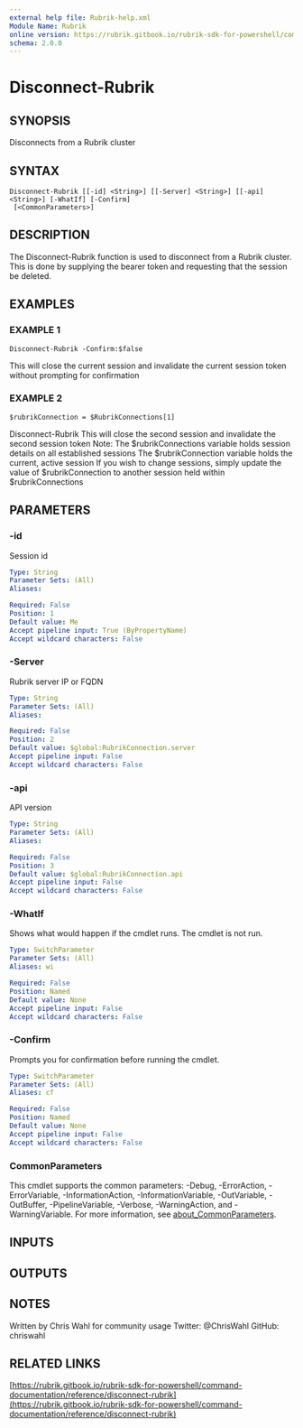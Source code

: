 ```yaml
---
external help file: Rubrik-help.xml
Module Name: Rubrik
online version: https://rubrik.gitbook.io/rubrik-sdk-for-powershell/command-documentation/reference/disconnect-rubrik
schema: 2.0.0
---
```


# Disconnect-Rubrik

## SYNOPSIS
Disconnects from a Rubrik cluster

## SYNTAX

```
Disconnect-Rubrik [[-id] <String>] [[-Server] <String>] [[-api] <String>] [-WhatIf] [-Confirm]
 [<CommonParameters>]
```

## DESCRIPTION
The Disconnect-Rubrik function is used to disconnect from a Rubrik cluster.
This is done by supplying the bearer token and requesting that the session be deleted.

## EXAMPLES

### EXAMPLE 1
```
Disconnect-Rubrik -Confirm:$false
```

This will close the current session and invalidate the current session token without prompting for confirmation

### EXAMPLE 2
```
$rubrikConnection = $RubrikConnections[1]
```

Disconnect-Rubrik
This will close the second session and invalidate the second session token
Note: The $rubrikConnections variable holds session details on all established sessions
      The $rubrikConnection variable holds the current, active session
      If you wish to change sessions, simply update the value of $rubrikConnection to another session held within $rubrikConnections

## PARAMETERS

### -id
Session id

```yaml
Type: String
Parameter Sets: (All)
Aliases:

Required: False
Position: 1
Default value: Me
Accept pipeline input: True (ByPropertyName)
Accept wildcard characters: False
```

### -Server
Rubrik server IP or FQDN

```yaml
Type: String
Parameter Sets: (All)
Aliases:

Required: False
Position: 2
Default value: $global:RubrikConnection.server
Accept pipeline input: False
Accept wildcard characters: False
```

### -api
API version

```yaml
Type: String
Parameter Sets: (All)
Aliases:

Required: False
Position: 3
Default value: $global:RubrikConnection.api
Accept pipeline input: False
Accept wildcard characters: False
```

### -WhatIf
Shows what would happen if the cmdlet runs.
The cmdlet is not run.

```yaml
Type: SwitchParameter
Parameter Sets: (All)
Aliases: wi

Required: False
Position: Named
Default value: None
Accept pipeline input: False
Accept wildcard characters: False
```

### -Confirm
Prompts you for confirmation before running the cmdlet.

```yaml
Type: SwitchParameter
Parameter Sets: (All)
Aliases: cf

Required: False
Position: Named
Default value: None
Accept pipeline input: False
Accept wildcard characters: False
```

### CommonParameters
This cmdlet supports the common parameters: -Debug, -ErrorAction, -ErrorVariable, -InformationAction, -InformationVariable, -OutVariable, -OutBuffer, -PipelineVariable, -Verbose, -WarningAction, and -WarningVariable. For more information, see [about_CommonParameters](http://go.microsoft.com/fwlink/?LinkID=113216).

## INPUTS

## OUTPUTS

## NOTES
Written by Chris Wahl for community usage
Twitter: @ChrisWahl
GitHub: chriswahl

## RELATED LINKS

[https://rubrik.gitbook.io/rubrik-sdk-for-powershell/command-documentation/reference/disconnect-rubrik](https://rubrik.gitbook.io/rubrik-sdk-for-powershell/command-documentation/reference/disconnect-rubrik)

